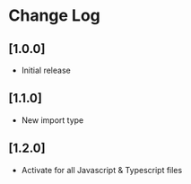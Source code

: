 # Change Log

## [1.0.0]

- Initial release

## [1.1.0]

- New import type

## [1.2.0]

- Activate for all Javascript & Typescript files
